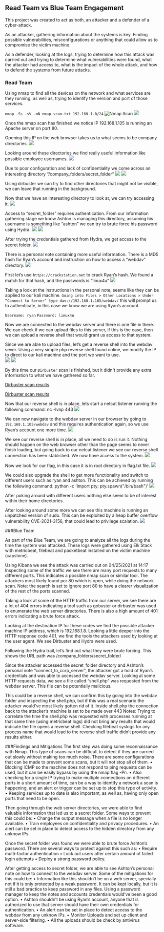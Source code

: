 ## Read Team vs Blue Team Engagement

This project was created to act as both, an attacker and a defender of a cyber-attack.

As an attacker, gathering information about the systems is key. Finding possible vulnerabilities, misconfigurations or anything that could allow us to compromise the victim machine.

As a defender, looking at the logs, trying to determine how this attack was carried out and trying to determine what vulnerabilities were found, what the attacker had access to, what is the impact of the whole attack, and how to defend the systems from future attacks.

### Read Team

Using nmap to find all the devices on the network and what services are they running, as well as, trying to identify the version and port of those services.

`nmap -Ss -sV -oN nmap-scan.txt 192.168.1.0/24`
![Nmap Scan](https://github.com/gigsforfun/Red-vs-Blue-Project/blob/main/Red-Team/Images/2021-04-21%2017_56_05-Window.png)
![](https://github.com/gigsforfun/Red-vs-Blue-Project/blob/main/Red-Team/Images/2021-04-21%2017_57_14-Window.png)
 
Once the nmap scan has finished we notice IP 192.168.1.105 is running an Apache server on port 80.

Opening this IP on the web browser takes us to what seems to be company directories.
![](https://github.com/gigsforfun/Red-vs-Blue-Project/blob/main/Red-Team/Images/2021-04-21%2018_01_53-Window.png)
 

Looking around these directories we find really useful information like possible employee usernames. 
![](https://github.com/gigsforfun/Red-vs-Blue-Project/blob/main/Red-Team/Images/2021-04-21%2018_18_40-Window.png)


Due to poor configuration and lack of confidentiality we come across an interesting directory “/company_folders/secret_folder” 
 ![](https://github.com/gigsforfun/Red-vs-Blue-Project/blob/main/Red-Team/Images/2021-04-21%2018_11_57-Window.png)
 ![](https://github.com/gigsforfun/Red-vs-Blue-Project/blob/main/Red-Team/Images/2021-04-21%2018_15_14-Window.png)

Using dirbuster we can try to find other directories that might not be visible, we can leave that running in the background.

Now that we have an interesting directory to look at, we can try accessing it.
![](https://github.com/gigsforfun/Red-vs-Blue-Project/blob/main/Red-Team/Images/2021-04-21%2018_28_32-Window.png)
 
Access to “secret_folder” requires authentication. From our information gathering stage we know Ashton is managing this directory, assuming his username is something like “ashton” we can try to brute force his password using Hydra.
![](https://github.com/gigsforfun/Red-vs-Blue-Project/blob/main/Red-Team/Images/2021-04-23%2008_36_04-Red%20vs%20Blue%20(3)%20-%20ml-lab-9930d6c8-0122-48dc-8088-0fab0564893b.southcentralus.clo.png)
![](https://github.com/gigsforfun/Red-vs-Blue-Project/blob/main/Red-Team/Images/2021-04-23%2008_41_00-Red%20vs%20Blue%20(3)%20-%20ml-lab-9930d6c8-0122-48dc-8088-0fab0564893b.southcentralus.clo.png)


After trying the credentials gathered from Hydra, we get access to the secret folder.
![](https://github.com/gigsforfun/Red-vs-Blue-Project/blob/main/Red-Team/Images/2021-04-23%2008_42_24-Window.png) 

There is a personal note containing more useful information. There is a MD5 hash for Ryan’s account and instruction on how to access a “webdav” directory.
![](https://github.com/gigsforfun/Red-vs-Blue-Project/blob/main/Red-Team/Images/2021-04-23%2008_43_50-Window.png)
 
First let’s use `https://crackstation.net` to crack Ryan’s hash. We found a match for that hash, and the passwords is “linux4u” 
![](https://github.com/gigsforfun/Red-vs-Blue-Project/blob/main/Red-Team/Images/2021-04-23%2008_50_06-Window.png)

Taking a look at the instructions in the personal note, seems like they can be applied to our kali machine. 
`Going into Files > Other Locations > Under “Connect to Server” type dav://192.168.1.105/webdav/` this will prompt us to authenticate, in this case we know we are using Ryan’s account.

`Username: ryan`
`Password: linux4u`

Now we are connected to the webdav server and there is one file in there. We can check if we can upload files to this server, if this is the case, then we can upload a reverse shell that would grant us access to that system.

Since we are able to upload files, let’s get a reverse shell into the webdav sever. Using a very simple php reverse shell found online, we modify the IP to direct to our kali machine and the port we want to use.  
![](https://github.com/gigsforfun/Red-vs-Blue-Project/blob/main/Red-Team/Images/2021-04-24%2007_31_16-Window.png)
![](https://github.com/gigsforfun/Red-vs-Blue-Project/blob/main/Red-Team/Images/2021-04-24%2007_33_29-Window.png)


By this time our `Dirbuster` scan is finished, but it didn't provide any extra information to what we have gathered so far.

[Dirbuster scan results](https://github.com/gigsforfun/Red-vs-Blue-Project/blob/main/Red-Team/Images/2021-04-23%2008_58_07-Window.png)

[Dirbuster scan results](https://github.com/gigsforfun/Red-vs-Blue-Project/blob/main/Red-Team/Images/2021-04-23%2008_58_20-Window.png)


Now that our reverse shell is in place, lets start a netcat listener running the following command:
nc -lvnp 443
![](https://github.com/gigsforfun/Red-vs-Blue-Project/blob/main/Red-Team/Images/2021-04-24%2007_36_04-Window.png)
 

We can now navigate to the webdav server in our browser by going to `192.168.1.105/webdav` and this requires authentication again, so we use Ryan’s account one more time.
![](https://github.com/gigsforfun/Red-vs-Blue-Project/blob/main/Red-Team/Images/2021-04-24%2007_38_07-Window.png)
 
We see our reverse shell is in place, all we need to do is run it. Nothing should happen on the web browser other than the page seems to never finish loading, but going back to our netcat listener we see our reverse shell connection has been stablished. We now have access to the system.
![](https://github.com/gigsforfun/Red-vs-Blue-Project/blob/main/Red-Team/Images/2021-04-24%2007_40_32-Window.png)


Now we look for our flag, in this case it is in root directory in flag.txt file.
![](https://github.com/gigsforfun/Red-vs-Blue-Project/blob/main/Red-Team/Images/2021-04-24%2008_18_44-Window.png)
 

We could also upgrade the shell to get more functionality and switch to different users such as ryan and ashton.
This can be achieved by running the following command: python -c 'import pty; pty.spawn("/bin/bash")'
![](https://github.com/gigsforfun/Red-vs-Blue-Project/blob/main/Red-Team/Images/2021-04-24%2015_48_50-Red%20vs%20Blue%20-%20ml-lab-9930d6c8-0122-48dc-8088-0fab0564893b.southcentralus.cloudap.png)


After poking around with different users nothing else seem to be of interest within their home directories. 

After looking around some more we can see this machine is running an unpatched version of sudo. This can be exploited by a heap buffer overflow vulnerability CVE-2021-3156, that could lead to privilege scalation.
![](https://github.com/gigsforfun/Red-vs-Blue-Project/blob/main/Red-Team/Images/2021-04-24%2016_02_10-Red%20vs%20Blue%20-%20ml-lab-9930d6c8-0122-48dc-8088-0fab0564893b.southcentralus.cloudap.png)
 


###Blue Team

As part of the Blue Team, we are going to analyze all the logs during the time the system was attacked.
These logs were gathered using Elk Stack with metricbeat, filebeat and packetbeat installed on the victim machine (capstone).

Using Kibana we see the attack was carried out on 04/25/2021 at 14:17
Inspecting some of the traffic we see there are many port requests to many different ports. This indicates a possible nmap scan or similar tool. 
The attackers most likely found por 80 which is open, while doing the network scan.
Note: the search is set to ignore port 80 to have a clearer visualization of the rest of the ports scanned.
 

Taking a look at some of the HTTP traffic from our server, we see there are a lot of 404 errors indicating a tool such as gobuster or dirbuster was used to enumerate the web server directories.
There is also a high amount of 401 errors indicating a brute force attack.
 

Looking at the destination IP for these codes we find the possible attacker machine IP address, which is 192.168.1.8. 
Looking a little deeper into the HTTP response code 401, we find the tools the attackers used by looking at the user agent. We see Dirbuster and Hydra were used.
 

Following the Hydra trail, let’s find out what they were brute forcing.
 This shows the URL path was /company_folders/secret_folder/
 

 

Since the attacker accessed the secret_folder directory and Ashton’s personal note “connect_to_corp_server”, the attacker got a hold of Ryan’s credentials and was able to accessed the webdav server.
Looking at some HTTP requests data, we see a file called “shell.php” was requested from the webdav server. This file can be potentially malicious.
 

This could be a reverse shell, we can confirm this by going into the webdav folder and inspecting the shell.php, but if this was a real scenario the attacker would’ve most likely gotten rid of it.
Inside shell.php the connection back to the attacker’s machine is set to be made over 443
Notes: Trying to correlate the time the shell.php was requested with processes running at that same time (using metricbeat logs) did not bring any results that would indicate the file opens a reverse shell.
Checking filebeat syslogs for any process name that would lead to the reverse shell traffic didn’t provide any results either.
 





###Findings and Mitigations
The first step was doing some reconnaissance with Nmap. This type of scans can be difficult to detect if they are carried out slowly without making too much noise.
There are some configurations that can be made to prevent some scans, but it will not stop all of them.
•	Blocking ICMP so the machine does not respond to ping requests can be used, but it can be easily bypass by using the nmap flag -Pn. 
•	Also checking for a single IP trying to make multiple connections on different ports in a short amount of time, can be a way to identify a network a scan is happening, and an alert or trigger can be set up to stop this type of activity.
•	Keeping services up to date is also important, as well as, having only open ports that need to be open.

Then going through the web server directories, we were able to find valuable information that led us to a secret folder.
Some ways to prevent this could be:
•	Change the output message when a file is no longer available.
•	Train employees on confidentiality and privacy procedures.
•	An alert can be set in place to detect access to the hidden directory from any unknow IPs.

Once the secret folder was found we were able to brute force Ashton’s password. There are several ways to protect against this such as:
•	Require multi-factor authentication
•	Lock out users after certain amount of failed login attempts
•	Deploy a strong password policy.

After getting access to secret folder, we are able to see Ashton’s personal note on how to connect to the webdav server. Some of the mitigations for this could be:
•	Information like this shouldn’t be on a web server, specially not if it is only protected by a weak password. It can be kept locally, but it is still a bad practice to keep password in any files. Using a password manager to keep the notes and accounts credentials would’ve been a good option.
•	Ashton shouldn’t be using Ryan’s account, anyone that is authorized to use that server should have their own credentials for authentication.
•	An alert can be set in place to detect access to the webdav from any unknow IPs.
•	Monitor Uploads and set up client and server-side filtering.
•	All the uploads should be check by antivirus software.

